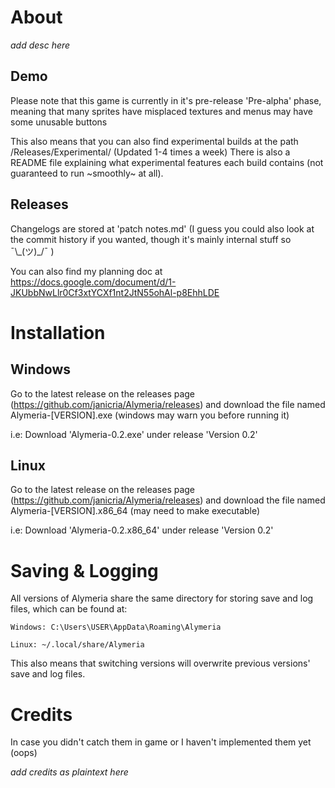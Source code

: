 # About

*add desc here*

## Demo
Please note that this game is currently in it's pre-release 'Pre-alpha' phase, meaning that many sprites have misplaced textures and menus may have some unusable buttons

This also means that you can also find experimental builds at the path /Releases/Experimental/ (Updated 1-4 times a week) There is also a README file explaining what experimental features each build contains (not guaranteed to run ~smoothly~ at all).

## Releases

Changelogs are stored at 'patch notes.md'
(I guess you could also look at the commit history if you wanted, though it's mainly internal stuff so ¯\\\_(ツ)\_/¯ )

You can also find my planning doc at https://docs.google.com/document/d/1-JKUbbNwLlr0Cf3xtYCXf1nt2JtN55ohAl-p8EhhLDE

# Installation

## Windows

Go to the latest release on the releases page (https://github.com/janicria/Alymeria/releases) and download the file named Alymeria-[VERSION].exe (windows may warn you before running it)

i.e: Download 'Alymeria-0.2.exe' under release 'Version 0.2'

## Linux

Go to the latest release on the releases page (https://github.com/janicria/Alymeria/releases) and download the file named Alymeria-[VERSION].x86_64 (may need to make executable)

i.e: Download 'Alymeria-0.2.x86_64' under release 'Version 0.2'

# Saving & Logging

All versions of Alymeria share the same directory for storing save and log files, which can be found at:

```
Windows: C:\Users\USER\AppData\Roaming\Alymeria

Linux: ~/.local/share/Alymeria
```

This also means that switching versions will overwrite previous versions' save and log files.

# Credits
In case you didn't catch them in game or I haven't implemented them yet (oops)

*add credits as plaintext here*
